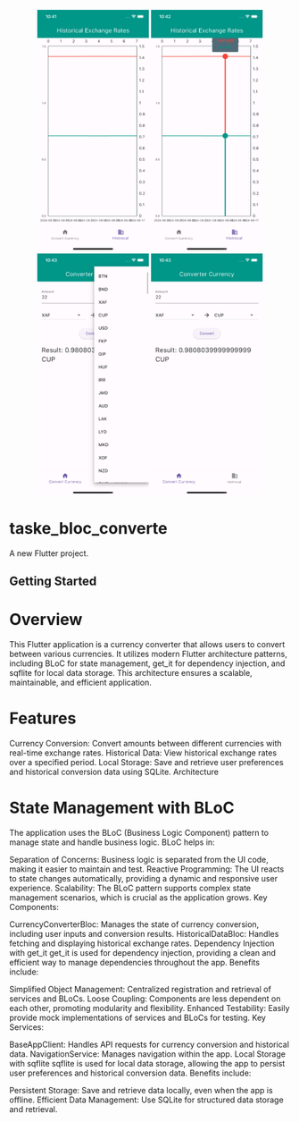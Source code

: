 <p align="center">
<img src="screenShots/SimulatorScreenshot1.png" width="200">
<img src="screenShots/SimulatorScreenshot2.png" width="200">
<img src="screenShots/SimulatorScreenshot3.png" width="200">
<img src="screenShots/SimulatorScreenshot4.png" width="200">
</p>

# taske_bloc_converte

A new Flutter project.

## Getting Started

# Overview

This Flutter application is a currency converter that allows users to convert between various currencies. It utilizes modern Flutter architecture patterns, including BLoC for state management, get_it for dependency injection, and sqflite for local data storage. This architecture ensures a scalable, maintainable, and efficient application.

# Features
Currency Conversion: Convert amounts between different currencies with real-time exchange rates.
Historical Data: View historical exchange rates over a specified period.
Local Storage: Save and retrieve user preferences and historical conversion data using SQLite.
Architecture

# State Management with BLoC
The application uses the BLoC (Business Logic Component) pattern to manage state and handle business logic. BLoC helps in:

Separation of Concerns: Business logic is separated from the UI code, making it easier to maintain and test.
Reactive Programming: The UI reacts to state changes automatically, providing a dynamic and responsive user experience.
Scalability: The BLoC pattern supports complex state management scenarios, which is crucial as the application grows.
Key Components:

CurrencyConverterBloc: Manages the state of currency conversion, including user inputs and conversion results.
HistoricalDataBloc: Handles fetching and displaying historical exchange rates.
Dependency Injection with get_it
get_it is used for dependency injection, providing a clean and efficient way to manage dependencies throughout the app. Benefits include:

Simplified Object Management: Centralized registration and retrieval of services and BLoCs.
Loose Coupling: Components are less dependent on each other, promoting modularity and flexibility.
Enhanced Testability: Easily provide mock implementations of services and BLoCs for testing.
Key Services:

BaseAppClient: Handles API requests for currency conversion and historical data.
NavigationService: Manages navigation within the app.
Local Storage with sqflite
sqflite is used for local data storage, allowing the app to persist user preferences and historical conversion data. Benefits include:

Persistent Storage: Save and retrieve data locally, even when the app is offline.
Efficient Data Management: Use SQLite for structured data storage and retrieval.
